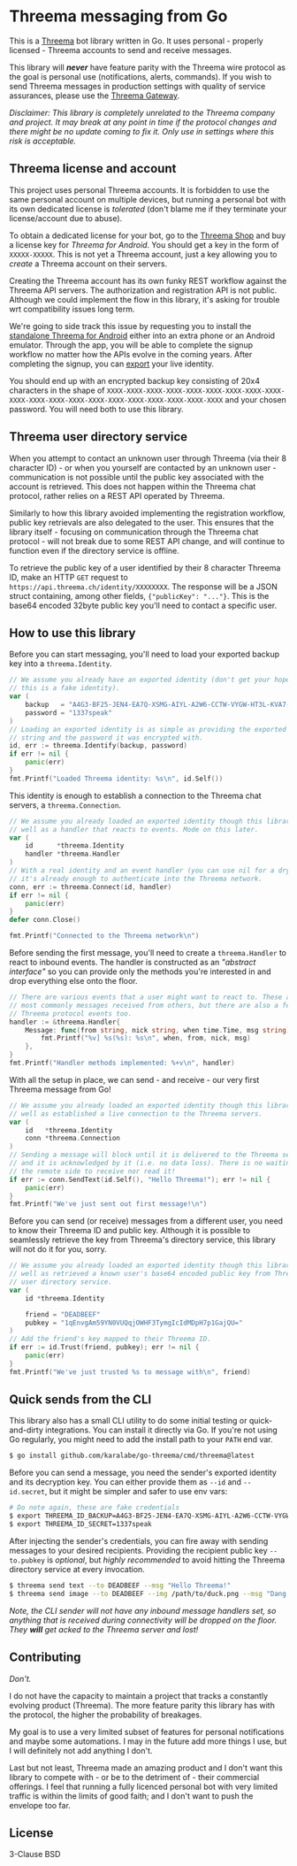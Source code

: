 # Threema messaging from Go

This is a [Threema](https://threema.ch/en) bot library written in Go. It uses personal - properly licensed - Threema accounts to send and receive messages.

This library will ***never*** have feature parity with the Threema wire protocol as the goal is personal use (notifications, alerts, commands). If you wish to send Threema messages in production settings with quality of service assurances, please use the [Threema Gateway](https://gateway.threema.ch/en).

*Disclaimer: This library is completely unrelated to the Threema company and project. It may break at any point in time if the protocol changes and there might be no update coming to fix it. Only use in settings where this risk is acceptable.*

## Threema license and account

This project uses personal Threema accounts. It is forbidden to use the same personal account on multiple devices, but running a personal bot with its own dedicated license is *tolerated* (don't blame me if they terminate your license/account due to abuse).

To obtain a dedicated license for your bot, go to the [Threema Shop](https://shop.threema.ch/) and buy a license key for *Threema for Android*. You should get a key in the form of `XXXXX-XXXXX`. This is not yet a Threema account, just a key allowing you to *create* a Threema account on their servers.

Creating the Threema account has its own funky REST workflow against the Threema API servers. The authorization and registration API is not public. Although we could implement the flow in this library, it's asking for trouble wrt compatibility issues long term.

We're going to side track this issue by requesting you to install the [standalone Threema for Android](https://shop.threema.ch/download) either into an extra phone or an Android emulator. Through the app, you will be able to complete the signup workflow no matter how the APIs evolve in the coming years. After completing the signup, you can [export](https://threema.ch/en/faq/idexport2) your live identity.

You should end up with an encrypted backup key consisting of 20x4 characters in the shape of `XXXX-XXXX-XXXX-XXXX-XXXX-XXXX-XXXX-XXXX-XXXX-XXXX-XXXX-XXXX-XXXX-XXXX-XXXX-XXXX-XXXX-XXXX-XXXX-XXXX` and your chosen password. You will need both to use this library.

## Threema user directory service

When you attempt to contact an unknown user through Threema (via their 8 character ID) - or when you yourself are contacted by an unknown user - communication is not possible until the public key associated with the account is retrieved. This does not happen within the Threema chat protocol, rather relies on a REST API operated by Threema.

Similarly to how this library avoided implementing the registration workflow, public key retrievals are also delegated to the user. This ensures that the library itself - focusing on communication through the Threema chat protocol - will not break due to some REST API change, and will continue to function even if the directory service is offline.

To retrieve the public key of a user identified by their 8 character Threema ID, make an HTTP `GET` request to `https://api.threema.ch/identity/XXXXXXXX`. The response will be a JSON struct containing, among other fields, `{"publicKey": "..."}`. This is the base64 encoded 32byte public key you'll need to contact a specific user.

## How to use this library

Before you can start messaging, you'll need to load your exported backup key into a `threema.Identity`.

```go
// We assume you already have an exported identity (don't get your hopes up,
// this is a fake identity).
var (
    backup   = "A4G3-BF25-JEN4-EA7Q-XSMG-AIYL-A2W6-CCTW-VYGW-HT3L-KVA7-TTG7-VF2G-RHMY-YB5I-ER7S-WQMU-XF4Y-PZLU-XJFN"
    password = "1337speak"
)
// Loading an exported identity is as simple as providing the exported backup
// string and the password it was encrypted with.
id, err := threema.Identify(backup, password)
if err != nil {
    panic(err)
}
fmt.Printf("Loaded Threema identity: %s\n", id.Self())
```

This identity is enough to establish a connection to the Threema chat servers, a `threema.Connection`.

```go
// We assume you already loaded an exported identity though this library, as
// well as a handler that reacts to events. Mode on this later.
var (
    id      *threema.Identity
    handler *threema.Handler
)
// With a real identity and an event handler (you can use nil for a dry run),
// it's already enough to authenticate into the Threema network.
conn, err := threema.Connect(id, handler)
if err != nil {
    panic(err)
}
defer conn.Close()

fmt.Printf("Connected to the Threema network\n")
```

Before sending the first message, you'll need to create a `threema.Handler` to react to inbound events. The handler is constructed as an *"abstract interface"* so you can provide only the methods you're interested in and drop everything else onto the floor.

```go
// There are various events that a user might want to react to. These are
// most commonly messages received from others, but there are also a few
// Threema protocol events too.
handler := &threema.Handler{
    Message: func(from string, nick string, when time.Time, msg string) {
        fmt.Printf("%v] %s(%s): %s\n", when, from, nick, msg)
    },
}
fmt.Printf("Handler methods implemented: %+v\n", handler)
```

With all the setup in place, we can send - and receive - our very first Threema message from Go!

```go
// We assume you already loaded an exported identity though this library, as
// well as established a live connection to the Threema servers.
var (
    id   *threema.Identity
    conn *threema.Connection
)
// Sending a message will block until it is delivered to the Threema servers
// and it is acknowledged by it (i.e. no data loss). There is no waiting for
// the remote side to receive nor read it!
if err := conn.SendText(id.Self(), "Hello Threema!"); err != nil {
    panic(err)
}
fmt.Printf("We've just sent out first message!\n")
```

Before you can send (or receive) messages from a different user, you need to know their Threema ID and public key. Although it is possible to seamlessly retrieve the key from Threema's directory service, this library will not do it for you, sorry.

```go
// We assume you already loaded an exported identity though this library, as
// well as retrieved a known user's base64 encoded public key from Threema's
// user directory service.
var (
    id *threema.Identity

    friend = "DEADBEEF"
    pubkey = "1qEnvgAm59YN0VUQqjOWHF3TymgIcIdMDpH7p1GajQU="
)
// Add the friend's key mapped to their Threema ID.
if err := id.Trust(friend, pubkey); err != nil {
    panic(err)
}
fmt.Printf("We've just trusted %s to message with\n", friend)
```

## Quick sends from the CLI

This library also has a small CLI utility to do some initial testing or quick-and-dirty integrations. You can install it directly via Go. If you're not using Go regularly, you might need to add the install path to your `PATH` end var.

```sh
$ go install github.com/karalabe/go-threema/cmd/threema@latest
```

Before you can send a message, you need the sender's exported identity and its decryption key. You can either provide them as `--id` and `--id.secret`, but it might be simpler and safer to use env vars:

```sh
# Do note again, these are fake credentials
$ export THREEMA_ID_BACKUP=A4G3-BF25-JEN4-EA7Q-XSMG-AIYL-A2W6-CCTW-VYGW-HT3L-KVA7-TTG7-VF2G-RHMY-YB5I-ER7S-WQMU-XF4Y-PZLU-XJFN
$ export THREEMA_ID_SECRET=1337speak
```

After injecting the sender's credentials, you can fire away with sending messages to your desired recipients. Providing the recipient public key `--to.pubkey` is *optional*, but *highly recommended* to avoid hitting the Threema directory service at every invocation.

```sh
$ threema send text --to DEADBEEF --msg "Hello Threema!"
$ threema send image --to DEADBEEF --img /path/to/duck.png --msg "Dang it's a nice duck"
```

*Note, the CLI sender will not have any inbound message handlers set, so anything that is received during connectivity will be dropped on the floor. They **will** get acked to the Threema server and lost!*

## Contributing

*Don't.*

I do not have the capacity to maintain a project that tracks a constantly evolving product (Threema). The more feature parity this library has with the protocol, the higher the probability of breakages. 

My goal is to use a very limited subset of features for personal notifications and maybe some automations. I may in the future add more things I use, but I will definitely not add anything I don't.

Last but not least, Threema made an amazing product and I don't want this library to compete with - or be to the detriment of - their commercial offerings. I feel that running a fully licenced personal bot with very limited traffic is within the limits of good faith; and I don't want to push the envelope too far.

## License

3-Clause BSD